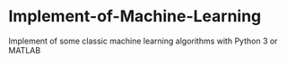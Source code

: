 # Implement-of-Machine-Learning
Implement of some classic machine learning algorithms with Python 3 or MATLAB
